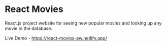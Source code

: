 # React Movies

React.js project website for seeing new popular movies and looking up any movie in the database.

Live Demo - https://react-movies-aw.netlify.app/
